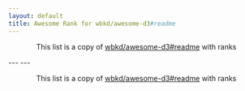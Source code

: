 ```yaml
---
layout: default
title: Awesome Rank for wbkd/awesome-d3#readme
---
```


<p align="center">
	This list is a copy of <a href="https://github.com/wbkd/awesome-d3#readme">wbkd/awesome-d3#readme</a> with ranks
</p>
---
---
<p align="center">
	This list is a copy of <a href="https://github.com/wbkd/awesome-d3#readme">wbkd/awesome-d3#readme</a> with ranks
</p>
